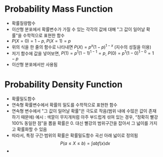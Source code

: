 # Probability Mass Function
 - 확률질량함수
 - 이산형 분포에서 확률변수가 가질 수 있는 각각의 값에 대해 "그 값이 일어날 확률"을 수학적으로 표현한 함수
 - $P(X=0)=1−p, \; P(X=1)=p$ 
 - 위의 식을 한 줄의 함수로 나타내면 $P(X) = p^x(1-p)^{1-x}$  (지수의 성질을 이용)
 - 저기 함수에 값을 넣어보면, $P(1) = p^1(1-1)^{1-1} = p$, $P(0) = p^1(1-0)^{1-0} = 1-p$
 - 이산형 분포에서만 사용됨

# Probability Density Function
- 확률밀도함수
- 연속형 확률변수에서 확률의 밀도를 수학적으로 표현한 함수
- 연속형 변수에서 "그 값이 일어날 확률"은 극도로 작음(범위 내에 수많은 값이 존재하기 때문에)
	예시 : 색깔이 무지개처럼 아주 부드럽게 섞여 있는 경우, “정확히 빨강 100% 동일한 점”을 뽑을 확률은 0. 대신 빨강의 범위구간을 잡아서 그 넓이를 가지고 확률화할 수 있음
- 따라서, 특정 구간·범위의 확률은 확률밀도함수 곡선 아래 넓이로 정의됨
	$$P(a≤X≤b)=∫ab​f(x)dx$$
- 